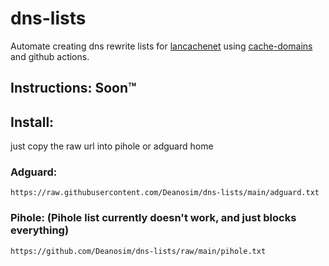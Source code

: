 # dns-lists
Automate creating dns rewrite lists for [lancachenet](https://github.com/lancachenet/) using [cache-domains](https://github.com/uklans/cache-domains) and github actions.

## Instructions: Soon™

## Install:
just copy the raw url into pihole or adguard home

### Adguard: 
```https://raw.githubusercontent.com/Deanosim/dns-lists/main/adguard.txt```
### Pihole: (Pihole list currently doesn't work, and just blocks everything)
```https://github.com/Deanosim/dns-lists/raw/main/pihole.txt```
